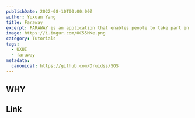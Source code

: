 ```yaml
---
publishDate: 2022-08-10T00:00:00Z
author: Yuxuan Yang
title: Faraway
excerpt: FARAWAY is an application that enables people to take part in fashion events worldwide without having to be physically present.
image: https://i.imgur.com/OC55MKe.png
category: Tutorials
tags:
  - UXUI
  - faraway
metadata:
  canonical: https://github.com/Druidss/SOS
---
```


## WHY



## Link

